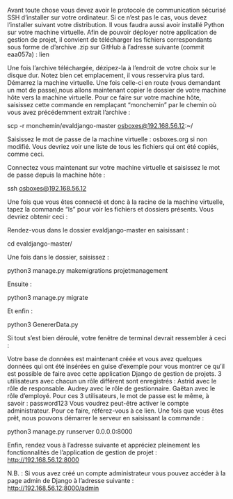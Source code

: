
Avant toute chose vous devez avoir le protocole de communication sécurisé SSH d’installer sur votre ordinateur. Si ce n’est pas le cas, vous devez l’installer suivant votre distribution. Il vous faudra aussi avoir installé Python sur votre machine virtuelle.
Afin de pouvoir déployer notre application de gestion de projet, il convient de télécharger les fichiers correspondants sous forme de d’archive .zip sur GitHub à l’adresse suivante (commit eaa057a) : lien 

Une fois l’archive téléchargée, dézipez-la à l’endroit de votre choix sur le disque dur. Notez bien cet emplacement, il vous resservira plus tard.
Démarrez la machine virtuelle.
Une fois celle-ci en route (vous demandant un mot de passe),nous allons maintenant copier le dossier de votre machine hôte vers la machine virtuelle.
Pour ce faire sur votre machine hôte, saisissez cette commande en remplaçant “monchemin” par le chemin où vous avez précédemment extrait l’archive : 

scp -r monchemin/evaldjango-master osboxes@192.168.56.12:~/

Saisissez le mot de passe de la machine virtuelle : osboxes.org si non modifié.
Vous devriez voir une liste de tous les fichiers qui ont été copiés, comme ceci.

Connectez vous maintenant sur votre machine virtuelle et saisissez le mot de passe depuis la machine hôte : 

ssh osboxes@192.168.56.12

Une fois que vous êtes connecté et donc à la racine de la machine virtuelle, tapez la commande “ls” pour voir les fichiers et dossiers présents. Vous devriez obtenir ceci : 

Rendez-vous dans le dossier evaldjango-master en saisissant : 

cd evaldjango-master/

Une fois dans le dossier, saisissez : 

python3 manage.py makemigrations projetmanagement

Ensuite : 

python3 manage.py migrate

Et enfin :

python3 GenererData.py

Si tout s’est bien déroulé, votre fenêtre de terminal devrait ressembler à ceci : 

Votre base de données est maintenant créée et vous avez quelques données qui ont été insérées en guise d’exemple pour vous montrer ce qu’il est possible de faire avec cette application Django de gestion de projets.
3 utilisateurs avec chacun un rôle différent sont enregistrés : 
Astrid avec le rôle de responsable.
Audrey avec le rôle de gestionnaire.
Gaëtan avec le rôle d’employé.
Pour ces 3 utilisateurs, le mot de passe est le même, à savoir : password123
Vous voudrez peut-être activer le compte administrateur. Pour ce faire, référez-vous à ce lien.
Une fois que vous êtes prêt, nous pouvons démarrer le serveur en saisissant la commande : 

python3 manage.py runserver 0.0.0.0:8000

Enfin, rendez vous à l’adresse suivante et appréciez pleinement les fonctionnalités de l’application de gestion de projet : http://192.168.56.12:8000

N.B. : Si vous avez créé un compte administrateur vous pouvez accéder à la page admin de Django à l’adresse suivante : http://192.168.56.12:8000/admin
